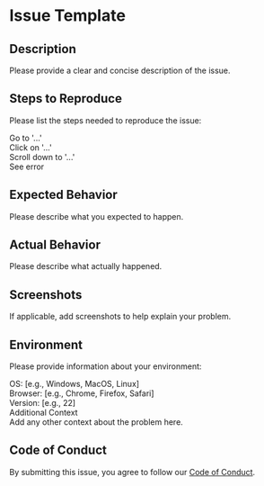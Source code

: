 
# Issue Template  

## Description  
Please provide a clear and concise description of the issue.  

## Steps to Reproduce  
Please list the steps needed to reproduce the issue:  

Go to '...'  
Click on '...'  
Scroll down to '...'  
See error  

## Expected Behavior  
Please describe what you expected to happen.  

## Actual Behavior  
Please describe what actually happened.  

## Screenshots  
If applicable, add screenshots to help explain your problem.  

## Environment  
Please provide information about your environment:  

OS: [e.g., Windows, MacOS, Linux]  
Browser: [e.g., Chrome, Firefox, Safari]  
Version: [e.g., 22]  
Additional Context  
Add any other context about the problem here.  

## Code of Conduct  
By submitting this issue, you agree to follow our [Code of Conduct](../../CODE_OF_CONDUCT.md).  